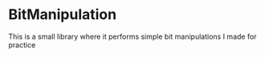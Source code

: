 # BitManipulation
This is a small library where it performs simple bit manipulations I made for practice 
